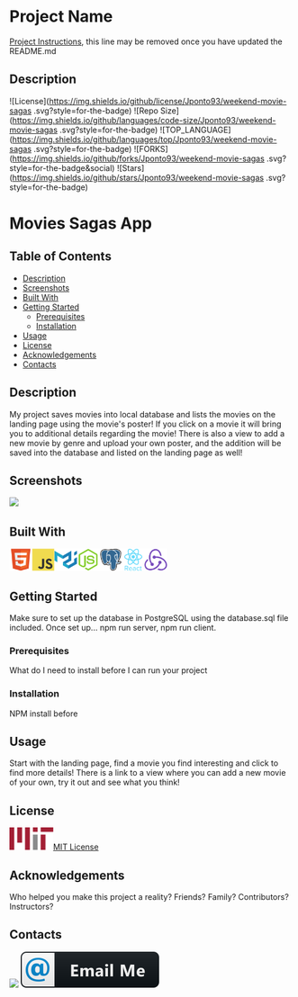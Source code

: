 # Project Name

[Project Instructions](./INSTRUCTIONS.md), this line may be removed once you have updated the README.md

## Description


![License](https://img.shields.io/github/license/Jponto93/weekend-movie-sagas .svg?style=for-the-badge) ![Repo Size](https://img.shields.io/github/languages/code-size/Jponto93/weekend-movie-sagas .svg?style=for-the-badge) ![TOP_LANGUAGE](https://img.shields.io/github/languages/top/Jponto93/weekend-movie-sagas .svg?style=for-the-badge) ![FORKS](https://img.shields.io/github/forks/Jponto93/weekend-movie-sagas .svg?style=for-the-badge&social) ![Stars](https://img.shields.io/github/stars/Jponto93/weekend-movie-sagas .svg?style=for-the-badge)
    
# Movies Sagas App

## Table of Contents

- [Description](#description)
- [Screenshots](#screenshots)
- [Built With](#built-with)
- [Getting Started](#getting-started)
  - [Prerequisites](#prerequisites)
  - [Installation](#installation)
- [Usage](#usage)
- [License](#license)
- [Acknowledgements](#acknowledgements)
- [Contacts](#contacts)

## Description

My project saves movies into local database and lists the movies on the landing page using the movie's poster! If you click on a movie it will bring you to additional details regarding the movie! There is also a view to add a new movie by genre and upload your own poster, and the addition will be saved into the database and listed on the landing page as well!

## Screenshots

<img src="https://yt3.ggpht.com/ytc/AKedOLQp_tc18emnBU5w11AmJtqZ_-MfU5sX9FoOznjtog=s900-c-k-c0x00ffffff-no-rj"/>

## Built With

<a href="https://developer.mozilla.org/en-US/docs/Web/HTML"><img src="https://raw.githubusercontent.com/devicons/devicon/master/icons/html5/html5-original.svg" height="40px" width="40px" /></a><a href="https://developer.mozilla.org/en-US/docs/Web/JavaScript"><img src="https://raw.githubusercontent.com/devicons/devicon/master/icons/javascript/javascript-original.svg" height="40px" width="40px" /></a><a href="https://material-ui.com/"><img src="https://raw.githubusercontent.com/devicons/devicon/master/icons/materialui/materialui-original.svg" height="40px" width="40px" /></a><a href="https://nodejs.org/en/"><img src="https://raw.githubusercontent.com/devicons/devicon/master/icons/nodejs/nodejs-original.svg" height="40px" width="40px" /></a><a href="https://www.postgresql.org/"><img src="https://raw.githubusercontent.com/devicons/devicon/master/icons/postgresql/postgresql-original.svg" height="40px" width="40px" /></a><a href="https://reactjs.org/"><img src="https://raw.githubusercontent.com/devicons/devicon/master/icons/react/react-original-wordmark.svg" height="40px" width="40px" /></a><a href="https://redux.js.org/"><img src="https://raw.githubusercontent.com/devicons/devicon/master/icons/redux/redux-original.svg" height="40px" width="40px" /></a>

## Getting Started

Make sure to set up the database in PostgreSQL using the database.sql file included. Once set up...
npm run server,
npm run client.

### Prerequisites

What do I need to install before I can run your project

### Installation

NPM install before

## Usage

Start with the landing page, find a movie you find interesting and click to find more details! There is a link to a view where you can add a new movie of your own, try it out and see what you think!


## License

<a href="https://choosealicense.com/licenses/mit/"><img src="https://raw.githubusercontent.com/johnturner4004/readme-generator/master/src/components/assets/images/mit.svg" height=40 />MIT License</a>

## Acknowledgements

Who helped you make this project a reality? Friends? Family? Contributors? Instructors?

## Contacts

<a href="https://www.linkedin.com/in/"><img src="https://img.shields.io/badge/LinkedIn-0077B5?style=for-the-badge&logo=linkedin&logoColor=white" /></a>  <a href="mailto:"><img src=https://raw.githubusercontent.com/johnturner4004/readme-generator/master/src/components/assets/images/email_me_button_icon_151852.svg /></a>